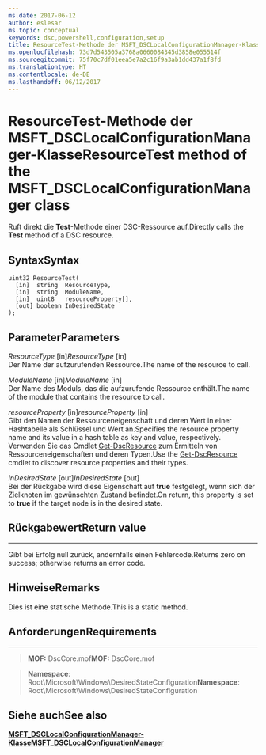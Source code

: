 ```yaml
---
ms.date: 2017-06-12
author: eslesar
ms.topic: conceptual
keywords: dsc,powershell,configuration,setup
title: ResourceTest-Methode der MSFT_DSCLocalConfigurationManager-Klasse
ms.openlocfilehash: 73d7d543505a3768a0660084345d3858e055514f
ms.sourcegitcommit: 75f70c7df01eea5e7a2c16f9a3ab1dd437a1f8fd
ms.translationtype: HT
ms.contentlocale: de-DE
ms.lasthandoff: 06/12/2017
---
```

# <a name="resourcetest-method-of-the-msftdsclocalconfigurationmanager-class"></a><span data-ttu-id="6cb0b-103">ResourceTest-Methode der MSFT_DSCLocalConfigurationManager-Klasse</span><span class="sxs-lookup"><span data-stu-id="6cb0b-103">ResourceTest method of the MSFT_DSCLocalConfigurationManager class</span></span>

<span data-ttu-id="6cb0b-104">Ruft direkt die **Test**-Methode einer DSC-Ressource auf.</span><span class="sxs-lookup"><span data-stu-id="6cb0b-104">Directly calls the **Test** method of a DSC resource.</span></span>

<a name="syntax"></a><span data-ttu-id="6cb0b-105">Syntax</span><span class="sxs-lookup"><span data-stu-id="6cb0b-105">Syntax</span></span>
------

```mof
uint32 ResourceTest(
  [in]  string  ResourceType,
  [in]  string  ModuleName,
  [in]  uint8   resourceProperty[],
  [out] boolean InDesiredState
);
```

<a name="parameters"></a><span data-ttu-id="6cb0b-106">Parameter</span><span class="sxs-lookup"><span data-stu-id="6cb0b-106">Parameters</span></span>
----------

<span data-ttu-id="6cb0b-107">*ResourceType* \[in\]</span><span class="sxs-lookup"><span data-stu-id="6cb0b-107">*ResourceType* \[in\]</span></span>  
<span data-ttu-id="6cb0b-108">Der Name der aufzurufenden Ressource.</span><span class="sxs-lookup"><span data-stu-id="6cb0b-108">The name of the resource to call.</span></span>

<span data-ttu-id="6cb0b-109">*ModuleName* \[in\]</span><span class="sxs-lookup"><span data-stu-id="6cb0b-109">*ModuleName* \[in\]</span></span>  
<span data-ttu-id="6cb0b-110">Der Name des Moduls, das die aufzurufende Ressource enthält.</span><span class="sxs-lookup"><span data-stu-id="6cb0b-110">The name of the module that contains the resource to call.</span></span>

<span data-ttu-id="6cb0b-111">*resourceProperty* \[in\]</span><span class="sxs-lookup"><span data-stu-id="6cb0b-111">*resourceProperty* \[in\]</span></span>  
<span data-ttu-id="6cb0b-112">Gibt den Namen der Ressourceneigenschaft und deren Wert in einer Hashtabelle als Schlüssel und Wert an.</span><span class="sxs-lookup"><span data-stu-id="6cb0b-112">Specifies the resource property name and its value in a hash table as key and value, respectively.</span></span> <span data-ttu-id="6cb0b-113">Verwenden Sie das Cmdlet [Get-DscResource](https://technet.microsoft.com/en-us/library/dn521625.aspx) zum Ermitteln von Ressourceneigenschaften und deren Typen.</span><span class="sxs-lookup"><span data-stu-id="6cb0b-113">Use the [Get-DscResource](https://technet.microsoft.com/en-us/library/dn521625.aspx) cmdlet to discover resource properties and their types.</span></span>

<span data-ttu-id="6cb0b-114">*InDesiredState* \[out\]</span><span class="sxs-lookup"><span data-stu-id="6cb0b-114">*InDesiredState* \[out\]</span></span>  
<span data-ttu-id="6cb0b-115">Bei der Rückgabe wird diese Eigenschaft auf **true** festgelegt, wenn sich der Zielknoten im gewünschten Zustand befindet.</span><span class="sxs-lookup"><span data-stu-id="6cb0b-115">On return, this property is set to **true** if the target node is in the desired state.</span></span>

## <a name="return-value"></a><span data-ttu-id="6cb0b-116">Rückgabewert</span><span class="sxs-lookup"><span data-stu-id="6cb0b-116">Return value</span></span>
------------

<span data-ttu-id="6cb0b-117">Gibt bei Erfolg null zurück, andernfalls einen Fehlercode.</span><span class="sxs-lookup"><span data-stu-id="6cb0b-117">Returns zero on success; otherwise returns an error code.</span></span>

## <a name="remarks"></a><span data-ttu-id="6cb0b-118">Hinweise</span><span class="sxs-lookup"><span data-stu-id="6cb0b-118">Remarks</span></span>

<span data-ttu-id="6cb0b-119">Dies ist eine statische Methode.</span><span class="sxs-lookup"><span data-stu-id="6cb0b-119">This is a static method.</span></span>

## <a name="requirements"></a><span data-ttu-id="6cb0b-120">Anforderungen</span><span class="sxs-lookup"><span data-stu-id="6cb0b-120">Requirements</span></span>
------------
><span data-ttu-id="6cb0b-121">**MOF:** DscCore.mof</span><span class="sxs-lookup"><span data-stu-id="6cb0b-121">**MOF:** DscCore.mof</span></span>

><span data-ttu-id="6cb0b-122">**Namespace**: Root\Microsoft\Windows\DesiredStateConfiguration</span><span class="sxs-lookup"><span data-stu-id="6cb0b-122">**Namespace**: Root\Microsoft\Windows\DesiredStateConfiguration</span></span>


## <a name="see-also"></a><span data-ttu-id="6cb0b-123">Siehe auch</span><span class="sxs-lookup"><span data-stu-id="6cb0b-123">See also</span></span>


[<span data-ttu-id="6cb0b-124">**MSFT_DSCLocalConfigurationManager-Klasse**</span><span class="sxs-lookup"><span data-stu-id="6cb0b-124">**MSFT_DSCLocalConfigurationManager**</span></span>](msft-dsclocalconfigurationmanager.md)


 

 



